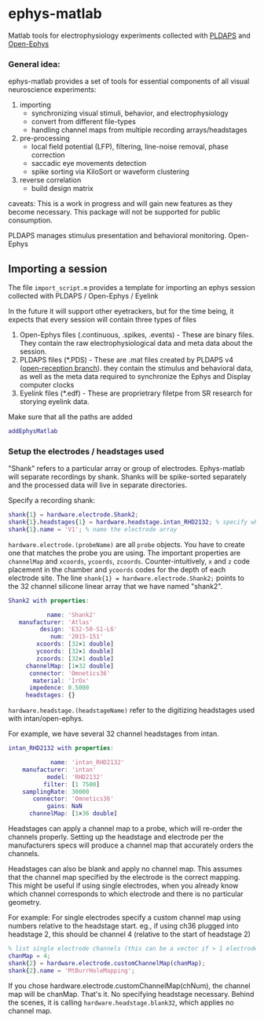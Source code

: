# ephys-matlab
Matlab tools for electrophysiology experiments collected with [PLDAPS](https://github.com/huklab/PLDAPS/tree/openreception) and [Open-Ephys](https://github.com/open-ephys/plugin-GUI)

### General idea:
ephys-matlab provides a set of tools for essential components of all visual neuroscience experiments:
 1. importing 
 	* synchronizing visual stimuli, behavior, and electrophysiology
 	* convert from different file-types
 	* handling channel maps from multiple recording arrays/headstages
 2. pre-processing
 	* local field potential (LFP), filtering, line-noise removal, phase correction
 	* saccadic eye movements detection
 	* spike sorting via KiloSort or waveform clustering
3. reverse correlation
	* build design matrix

caveats: This is a work in progress and will gain new features as they become necessary. This package will not be supported for public consumption.

PLDAPS manages stimulus presentation and behavioral monitoring. Open-Ephys 

## Importing a session
The file `import_script.m` provides a template for importing an ephys session collected with PLDAPS / Open-Ephys / Eyelink

In the future it will support other eyetrackers, but for the time being, it expects that every session will contain three types of files
1. Open-Ephys files (.continuous, .spikes, .events) - These are binary files. They contain the raw electrophysiological data and meta data about the session.
2. PLDAPS files (*.PDS) - These are .mat files created by PLDAPS v4 ([open-reception branch](https://github.com/huklab/PLDAPS/tree/openreception)). they contain the stimulus and behavioral data, as well as the meta data required to synchronize the Ephys and Display computer clocks
2. Eyelink files (*.edf) - These are proprietrary filetpe from SR research for storying eyelink data.

Make sure that all the paths are added
```matlab
addEphysMatlab
```

### Setup the electrodes / headstages used
"Shank" refers to a particular array or group of electrodes. Ephys-matlab will separate recordings by shank. Shanks will be spike-sorted separately and the processed data will live in separate directories.

Specify a recording shank:

``` matlab
shank{1} = hardware.electrode.Shank2;
shank{1}.headstages{1} = hardware.headstage.intan_RHD2132; % specify what type of headstage was used
shank{1}.name = 'V1'; % name the electrode array
```

`hardware.electrode.(probeName)` are all `probe` objects. You have to create one that matches the probe you are using. The important properties are `channelMap` and `xcoords`, `ycoords`, `zcoords`. Counter-intuitively, `x` and `z` code placement in the chamber and `ycoords` codes for the depth of each electrode site.
The line `shank{1} = hardware.electrode.Shank2;` points to the 32 channel silicone linear array that we have named "shank2".
 ``` matlab
 Shank2 with properties:

            name: 'Shank2'
    manufacturer: 'Atlas'
          design: 'E32-50-S1-L6'
             num: '2015-151'
         xcoords: [32×1 double]
         ycoords: [32×1 double]
         zcoords: [32×1 double]
      channelMap: [1×32 double]
       connector: 'Omnetics36'
        material: 'IrOx'
       impedence: 0.5000
      headstages: {}
```

`hardware.headstage.(headstageName)` refer to the digitizing headstages used with intan/open-ephys. 

For example, we have several 32 channel headstages from intan.
``` matlab
intan_RHD2132 with properties:

            name: 'intan_RHD2132'
    manufacturer: 'intan'
           model: 'RHD2132'
          filter: [1 7500]
    samplingRate: 30000
       connector: 'Omnetics36'
           gains: NaN
      channelMap: [1×36 double]
```

Headstages can apply a channel map to a probe, which will re-order the channels properly. Setting up the headstage and electrode per the manufacturers specs will produce a channel map that accurately orders the channels.

Headstages can also be blank and apply no channel map. This assumes that the channel map specified by the electrode is the correct mapping. This might be useful if using single electrodes, when you already know which channel corresponds to which electrode and there is no particular geometry.

For example: For single electrodes specify a custom channel map using numbers relative to the headstage start. eg., if using ch36 plugged into headstage 2, this should be channel 4 (relative to the start of headstage 2)
```matlab
% list single electrode channels (this can be a vector if > 1 electrode used)
chanMap = 4;
shank{2} = hardware.electrode.customChannelMap(chanMap);
shank{2}.name = 'MtBurrHoleMapping';
```
If you chose hardware.electrode.customChannelMap(chNum), the channel map will be chanMap. That's it. No specifying headstage necessary. Behind the scenes, it is calling `hardware.headstage.blank32`, which applies no channel map.



